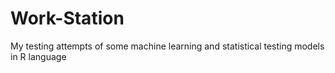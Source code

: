 # Work-Station
My testing attempts of some machine learning and statistical testing models in R language
